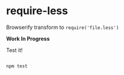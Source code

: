 require-less
============

Browserify transform to `require('file.less')`



**Work In Progress**




Test it!

```bash

npm test

```